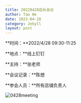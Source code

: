 ```yaml
---
title: 20220428店长会议
author: Tao He
date: 2022-04-28
category: Jekyll
layout: post
---
```


**时间：**2022/4/28    09:30-11:25

**地点：**线上钉钉

**主持：**张老师

**会议记录：**陈想	

**参会人员：**所有店铺负责人	



![0428meeting](https://cuihuanhuan.github.io/srm/images/0428meeting.png)  
